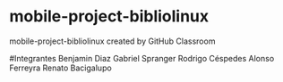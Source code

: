 # mobile-project-bibliolinux
mobile-project-bibliolinux created by GitHub Classroom

#Integrantes
Benjamin Diaz
Gabriel Spranger
Rodrigo Céspedes
Alonso Ferreyra
Renato Bacigalupo
